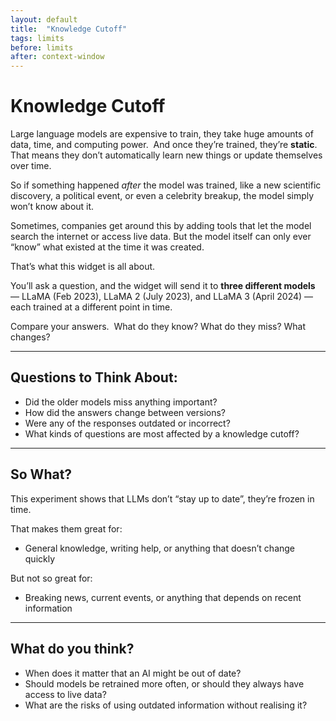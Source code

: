 ```yaml
---
layout: default
title:  "Knowledge Cutoff"
tags: limits
before: limits
after: context-window
---
```


# Knowledge Cutoff

Large language models are expensive to train, they take huge amounts of data, time, and computing power.  
And once they’re trained, they’re **static**. That means they don’t automatically learn new things or update themselves over time.

So if something happened *after* the model was trained, like a new scientific discovery, a political event, or even a celebrity breakup, the model simply won’t know about it.

Sometimes, companies get around this by adding tools that let the model search the internet or access live data. But the model itself can only ever “know” what existed at the time it was created.

That’s what this widget is all about.

You’ll ask a question, and the widget will send it to **three different models** — LLaMA (Feb 2023), LLaMA 2 (July 2023), and LLaMA 3 (April 2024) — each trained at a different point in time.

<script
	type="module"
	src="https://gradio.s3-us-west-2.amazonaws.com/5.23.3/gradio.js"
></script>

<gradio-app src="https://willsh1997-knowledge-cutoff-gradio.hf.space"></gradio-app>

Compare your answers.  
What do they know? What do they miss? What changes?

---

## Questions to Think About:
- Did the older models miss anything important?
- How did the answers change between versions?
- Were any of the responses outdated or incorrect?
- What kinds of questions are most affected by a knowledge cutoff?

---

## So What?

This experiment shows that LLMs don’t “stay up to date”, they’re frozen in time.

That makes them great for:
- General knowledge, writing help, or anything that doesn’t change quickly

But not so great for:
- Breaking news, current events, or anything that depends on recent information

---

## What do you think?
- When does it matter that an AI might be out of date?
- Should models be retrained more often, or should they always have access to live data?
- What are the risks of using outdated information without realising it?
